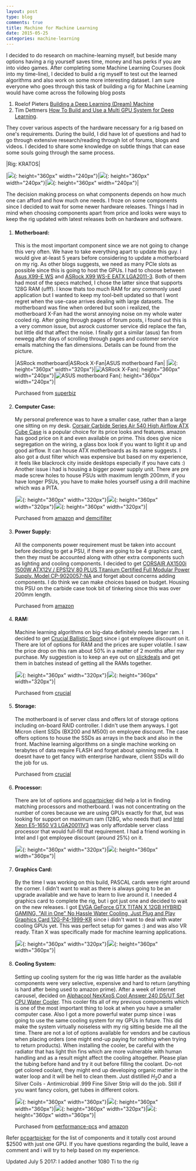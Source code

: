 ```yaml
---
layout: post
type: blog
comments: true
title: Machine for Machine Learning
date: 2015-05-25
categories: machine-learning
---
```


I decided to do research on machine-learning myself, but beside many options having a rig yourself saves time, money and has perks if you are into video games. After completing some Machine Learning Courses (look into my time-line), I decided to build a rig myself to test out the learned algorithms and also work on some more interesting dataset. I am sure everyone who goes through this task of building a rig for Machine Learning would have come across the following blog posts

  1. Roelof Pieters [Building a Deep Learning (Dream) Machine](http://graphific.github.io/posts/building-a-deep-learning-dream-machine/)
  2. Tim Dettmers [How To Build and Use a Multi GPU System for Deep Learning](http://timdettmers.com/2014/09/21/how-to-build-and-use-a-multi-gpu-system-for-deep-learning/).

They cover various aspects of the hardware necessary for a rig based on one's requirements. During the build, I did have lot of questions and had to go through extensive research/reading through lot of forums, blogs and videos. I decided to share some knowledge on subtle things that can ease some souls going through the same process.

|Rig: KRATOS|

|![](/images/ml-rig/case-cooler-gpu.jpg){: height="360px" width="240px"}|![](/images/ml-rig/cat-rig.jpg){: height="360px" width="240px"}|![](/images/ml-rig/psu-cooler-case.jpg){: height="360px" width="240px"}|

The decision making process on what components depends on how much one can afford and how much one needs. I froze on some components since I decided to wait for some newer hardware releases. Things I had in mind when choosing components apart from price and looks were ways to keep the rig updated with latest releases both on hardware and software.


1. #### Motherboard:

   This is the most important component since we are not going to change this very often. We have to take everything apart to update this guy. I would give at-least 5 years before considering to update a motherboard on my rig. As other blogs suggests, we need as many PCIe slots as possible since this is going to host the GPUs. I had to choose between [Asus X99-E WS](https://www.asus.com/Motherboards/X99E_WS/) and [ASRock X99 WS-E EATX LGA2011-3](http://www.asrock.com/mb/Intel/X99%20WS-E10G/). Both of them had most of the specs matched, I chose the latter since that supports 128G RAM (ufff). I know thats too much RAM for any commonly used application but I wanted to keep my tool-belt updated so that I wont regret when the use-case arrives dealing with large datasets. The motherboard was fine when ordered but soon i realized, the motherboard X-Fan had the worst annoying noise on my whole water cooled rig. After going through pages of forum posts, i found out this is a very common issue, but asrock customer service did replace the fan, but little did that affect the noise. I finally got a similar (asus) fan from newegg after days of scrolling through pages and customer service emails matching the fan dimensions. Details can be found from the picture.

   |ASRock motherboard|ASRock X-Fan|ASUS motherboard Fan|
   |![](/images/ml-rig/mobo-2.jpg){: height="360px" width="320px"}|![ASRock X-Fan](/images/ml-rig/mobo-fan-1.jpg){: height="360px" width="240px"}|![ASUS motherboard Fan](/images/ml-rig/mobo-fan-2.jpg){: height="360px" width="240px"}|

   Purchased from [superbiz](http://www.superbiiz.com/detail.php?name=MB-X99WS-E)

2. #### Computer Case:

   My personal preference was to have a smaller case, rather than a large one sitting on my desk. [Corsair Carbide Series Air 540 High Airflow ATX Cube Case](http://www.corsair.com/en-us/carbide-series-air-540-high-airflow-atx-cube-case) is a popular choice for its price looks and features. amazon has good price on it and even available on prime. This does give nice segregation on the wiring, a glass box look if you want to light it up and good airflow. It can house ATX motherboards as its name suggests. I also got a dust filter which was expensive but based on my experience, it feels like blackrock city inside desktops especially if you have cats :) Another issue i had is housing a bigger power supply unit. There are pre made screw holes to house PSUs with maximum length 200mm, if you have longer PSUs, you have to make holes yourself using a drill machine which was a PITA.

   |![](/images/ml-rig/case-dust-cover.jpg){: height="360px" width="320px"}|![](/images/ml-rig/mobo-1.jpg){: height="360px" width="320px"}|![](/images/ml-rig/case-mobo-1.jpg){: height="360px" width="320px"}|

   Purchased from [amazon](https://www.amazon.com/gp/product/B00D6GINF4/ref=oh_aui_search_detailpage?ie=UTF8&psc=1) and [demcifilter](http://www.demcifilter.com/p0431/corsair-air-540-dust-filter-kit.aspx)

3. #### Power Supply:

   All the components power requirement must be taken into account before deciding to get a PSU, if there are going to be 4 graphics card, then they must be accounted along with other extra components such as lighting and cooling components. I decided to get [CORSAIR AX1500i 1500W ATX12V / EPS12V 80 PLUS Titanium Certified Full Modular Power Supply. Model CP-9020057-NA](http://www.corsair.com/en-us/ax1500i-digital-atx-power-supply-1500-watt-fully-modular-psu) and forget about concerns adding components. I do think we can make choices based on budget. Housing this PSU on the carbide case took bit of tinkering since this was over 200mm length.

   Purchased from [amazon](https://www.amazon.com/dp/B00LI7EY1K/ref=pe_825000_114212990_pe_825000_114212990_n_id)

4. #### RAM:

   Machine learning algorithms on big-data definitely needs larger ram. I decided to get [Crucial Ballistic Sport](http://www.crucial.com/usa/en/bls2k16g4d240fsb) since i got employee discount on it. There are lot of options for RAM and the prices are super volatile. I saw the price drop on this ram about 50% in a matter of 2 months after my purchase. My suggestion is to keep an eye out on [slickdeals](slickdeals.com) and get them in batches instead of getting all the RAMs together.

   |![](/images/ml-rig/ram-1.jpg){: height="360px" width="320px"}|![](/images/ml-rig/crucial-ram.jpg){: height="360px" width="320px"}|

   Purchased from [crucial](http://www.crucial.com/usa/en/bls2k16g4d240fsb)

5. #### Storage:

   The motherboard is of server class and offers lot of storage options including on-board RAID controller. I didn't use them anyways. I got Micron client SSDs (BX200 and M500) on employee discount. The case offers options to house the SSDs as arrays in the back and also in the front. Machine learning algorithms on a single machine working on terabytes of data require FLASH and forget about spinning media. It doesnt have to get fancy with enterprise hardware, client SSDs will do the job for us.

   Purchased from [crucial](http://www.crucial.com/usa/en/storage-ssd-bx200)

6. #### Processor:

   There are lot of options and [pcpartpicker](pcpartpicker.com) did help a lot in finding matching processors and motherboard. I was not concentrating on the number of cores because we are using GPUs exactly for that, but was looking for support on maximum ram (128G, who needs that) and [Intel Xeon E5-1650 V3 LGA20011V3](http://ark.intel.com/products/82765/Intel-Xeon-Processor-E5-1650-v3-15M-Cache-3_50-GHz) was only affordable server class processor that would full-fill that requirement. I had a friend working in Intel and I got employee discount (around 25%) on it.

   |![](/images/ml-rig/proces-1.jpg){: height="360px" width="320px"}|![](/images/ml-rig/mobo-cooler.jpg){: height="360px" width="360px"}|


7. #### Graphics Card:

   By the time I was working on this build, PASCAL cards were right around the corner. I didn't want to wait as there is always going to be an upgrade available and we have to learn to live around it. I needed 4 graphics card to complete the rig, but i got just one and decided to wait on the new releases. I got [EVGA GeForce GTX TITAN X 12GB HYBRID GAMING, "All in One" No Hassle Water Cooling, Just Plug and Play Graphics Card 12G-P4-1999-KR](http://www.evga.com/articles/00935/EVGA-GeForce-GTX-TITAN-X-HYBRID/) since i didn't want to deal with water cooling GPUs yet. This was perfect setup for games :) and was also VR ready. Titan X was specifically made for machine learning applications.

   |![](/images/ml-rig/gpu-1.jpg){: height="360px" width="320px"}|![](/images/ml-rig/gpu-2.jpg){: height="360px" width="360px"}|

8. #### Cooling System:

   Setting up cooling system for the rig was little harder as the available components were very selective, expensive and hard to return (anything is hard after being used to amazon prime). After a week of internet carousel, decided on [Alphacool NexXxoS Cool Answer 240 D5/UT Set CPU Water Cooler](http://www.tweaktown.com/reviews/6299/alphacool-nexxxos-cool-answer-240-d5-ut-set-cpu-water-cooler-review/index.html). This cooler fits all of my previous components which is one of the most important thing to look at when you have a smaller computer case. Also I got a more powerful water pump since i was going to use the same cooling system for my GPUs in future. This did make the system virtually noiseless with my rig sitting beside me all the time. There are not a lot of options available for vendors and be cautious when placing orders (one might end-up paying for nothing when trying to return products). When installing the cooler, be careful with the radiator that has light thin fins which are more vulnerable with human handling and as a result might affect the cooling altogether. Please plan the tubing before hand and try it out before filling the coolant. Do-not get colored coolant, they might end up developing organic matter in the water loop and it will be hell to clean them. Just distilled $H_2O$ and a Silver Coils - Antimicrobial .999 Fine Silver Strip will do the job. Still if you want fancy colors, get tubes in different colors.

   |![](/images/ml-rig/cooler-1.jpg){: height="360px" width="360px"}|![](/images/ml-rig/cooler-2.jpg){: height="360px" width="360px"}|![](/images/ml-rig/cooler-4.jpg){: height="360px" width="320px"}|![](/images/ml-rig/cooler-3.jpg){: height="360px" width="360px"}|

   Purchased from [performance-pcs](http://www.performance-pcs.com/alphacool-nexxxos-cool-answer-240-d5-ut-set.html) and [amazon](https://www.amazon.com/gp/product/B00A66HMRC/ref=od_aui_detailpages00?ie=UTF8&psc=1)


Refer [pcpartpicker](https://pcpartpicker.com/user/bicepjai/saved/#view=8HBXsY) for the list of components and it totally cost around $2500 with just one GPU. If you have questions regarding the build, leave a comment and i will try to help based on my experience.

Updated July 5 2017: I added another 1080 Ti to the rig
